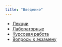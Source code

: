 ```yaml
---
title: "Введение"
---
```


- [Лекции](slides)
- [Лабораторные](labs)
- [Курсовая работа](coursework)
- [Вопросы к экзамену](exam)
